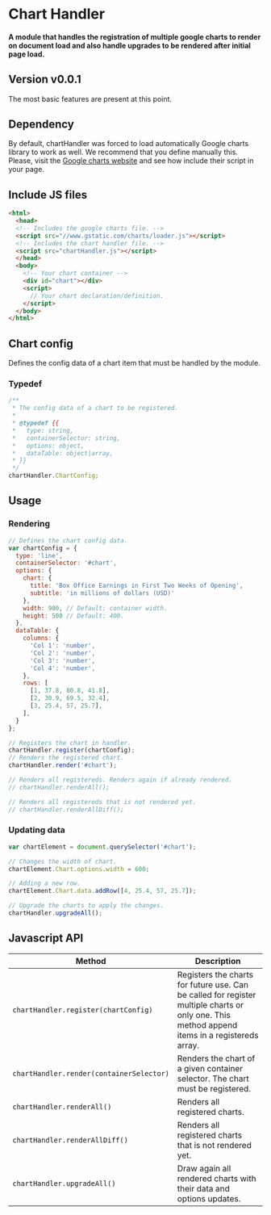 # Chart Handler
#### A module that handles the registration of multiple google charts to render on document load and also handle upgrades to be rendered after initial page load. 

## Version v0.0.1

The most basic features are present at this point.

## Dependency
By default, chartHandler was forced to load automatically Google charts library to work as well. We recommend that you define manually this. Please, visit the [Google charts website](https://developers.google.com/chart/) and see how include their script in your page.

## Include JS files
```html
<html>
  <head>  
  <!-- Includes the google charts file. -->
  <script src="//www.gstatic.com/charts/loader.js"></script>  
  <!-- Includes the chart handler file. -->
  <script src="chartHandler.js"></script>
  </head>
  <body>
    <!-- Your chart container --> 
    <div id="chart"></div>
    <script>
      // Your chart declaration/definition.    
    </script>
  </body>
</html>
```
## Chart config

Defines the config data of a chart item that must be handled by the module. 

### Typedef

```js
/**
 * The config data of a chart to be registered.
 * 
 * @typedef {{
 *   type: string,
 *   containerSelector: string,
 *   options: object,
 *   dataTable: object|array,
 * }}
 */
chartHandler.ChartConfig;

```

## Usage

### Rendering
```js 
// Defines the chart config data.
var chartConfig = {
  type: 'line',
  containerSelector: '#chart',
  options: {
    chart: {
      title: 'Box Office Earnings in First Two Weeks of Opening',
      subtitle: 'in millions of dollars (USD)'
    },
    width: 900, // Default: container width. 
    height: 500 // Default: 400.
  },
  dataTable: {
    columns: {
      'Col 1': 'number',
      'Col 2': 'number',
      'Col 3': 'number',
      'Col 4': 'number',
    },
    rows: [
      [1, 37.8, 80.8, 41.8],
      [2, 30.9, 69.5, 32.4],
      [3, 25.4, 57, 25.7],
    ],
  }
};

// Registers the chart in handler.
chartHandler.register(chartConfig);
// Renders the registered chart.
chartHandler.render('#chart');

// Renders all registereds. Renders again if already rendered.
// chartHandler.renderAll();

// Renders all registereds that is not rendered yet.
// chartHandler.renderAllDiff();
```

### Updating data

```js
var chartElement = document.querySelector('#chart');

// Changes the width of chart.
chartElement.Chart.options.width = 600;

// Adding a new row.
chartElement.Chart.data.addRow([4, 25.4, 57, 25.7]);

// Upgrade the charts to apply the changes.
chartHandler.upgradeAll();
```

## Javascript API 

Method | Description
-------|------------
`chartHandler.register(chartConfig)` | Registers the charts for future use. Can be called for register multiple charts or only one. This method append items in a registereds array.
`chartHandler.render(containerSelector)` | Renders the chart of a given container selector. The chart must be registered.
`chartHandler.renderAll()` | Renders all registered charts.
`chartHandler.renderAllDiff()` | Renders all registered charts that is not rendered yet.
`chartHandler.upgradeAll()` | Draw again all rendered charts with their data and options updates.